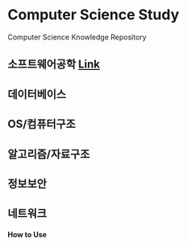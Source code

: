 # Computer Science Study
Computer Science Knowledge Repository



## 소프트웨어공학 [Link](./Software-Engineering/software-engineering.md)



## 데이터베이스



## OS/컴퓨터구조



## 알고리즘/자료구조



## 정보보안



## 네트워크



#### How to Use

